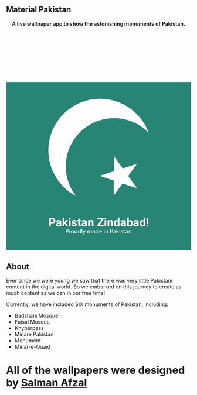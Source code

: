 ## Material Pakistan

<p align="center"><b>A live wallpaper app to show the astonishing monuments of Pakistan.</b></p>

<p align="center">
  <img src="./app/src/main/assets/splash_image.jpg">
</p>

## About

Ever since we were young we saw that there was very little Pakistani content in the digital world. So we embarked on this journey to create as much content as we can in our free time!

Currently, we have included SIX monuments of Pakistan, including:

- Badshahi Mosque
- Faisal Mosque
- Khyberpass
- Minare Pakistan
- Monument
- Minar-e-Quaid

# All of the wallpapers were designed by <a href="url">Salman Afzal</a>
